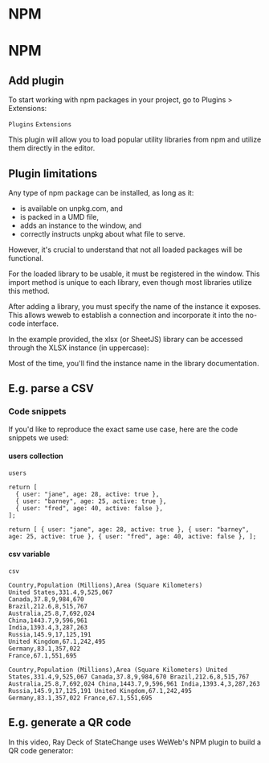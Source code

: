 # NPM ​


# NPM ​


## Add plugin ​

To start working with npm packages in your project, go to Plugins > Extensions:

`Plugins`
`Extensions`


This plugin will allow you to load popular utility libraries from npm and utilize them directly in the editor.


## Plugin limitations ​

Any type of npm package can be installed, as long as it:

- is available on unpkg.com, and
- is packed in a UMD file,
- adds an instance to the window, and
- correctly instructs unpkg about what file to serve.

However, it's crucial to understand that not all loaded packages will be functional.

For the loaded library to be usable, it must be registered in the window. This import method is unique to each library, even though most libraries utilize this method.

After adding a library, you must specify the name of the instance it exposes. This allows weweb to establish a connection and incorporate it into the no-code interface.

In the example provided, the xlsx (or SheetJS) library can be accessed through the XLSX instance (in uppercase):



Most of the time, you'll find the instance name in the library documentation.


## E.g. parse a CSV ​


### Code snippets ​

If you'd like to reproduce the exact same use case, here are the code snippets we used:


#### users collection ​

`users`
```
return [
  { user: "jane", age: 28, active: true },
  { user: "barney", age: 25, active: true },
  { user: "fred", age: 40, active: false },
];
```

`return [
  { user: "jane", age: 28, active: true },
  { user: "barney", age: 25, active: true },
  { user: "fred", age: 40, active: false },
];`

#### csv variable ​

`csv`
```
Country,Population (Millions),Area (Square Kilometers)
United States,331.4,9,525,067
Canada,37.8,9,984,670
Brazil,212.6,8,515,767
Australia,25.8,7,692,024
China,1443.7,9,596,961
India,1393.4,3,287,263
Russia,145.9,17,125,191
United Kingdom,67.1,242,495
Germany,83.1,357,022
France,67.1,551,695
```

`Country,Population (Millions),Area (Square Kilometers)
United States,331.4,9,525,067
Canada,37.8,9,984,670
Brazil,212.6,8,515,767
Australia,25.8,7,692,024
China,1443.7,9,596,961
India,1393.4,3,287,263
Russia,145.9,17,125,191
United Kingdom,67.1,242,495
Germany,83.1,357,022
France,67.1,551,695`

## E.g. generate a QR code ​

In this video, Ray Deck of StateChange uses WeWeb's NPM plugin to build a QR code generator:

